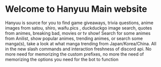 # Welcome to Hanyuu Main website

Hanyuu is source for you to find game giveaways, trivia questions, anime images from satou, shiro, waifu.pics , duckduckgo image search, quotes from animes, breaking bad, movies or tv show!
Search for some animes from Anilist, show popular animes, trending animes, or search some manga(s), take a look at what manga trending from Japan/Korea/China.
All in the new slash commands and interaction freshness of discord api. No more need for memorizing the custom prefixes, no more the need of memorizing the options you need for the bot to function